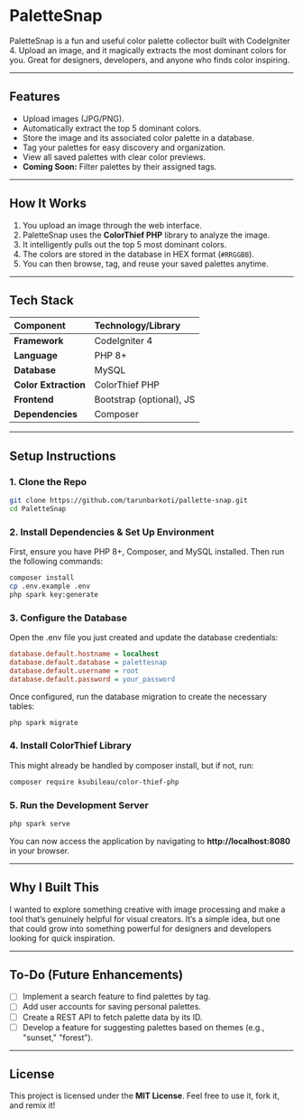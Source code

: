 # PaletteSnap

PaletteSnap is a fun and useful color palette collector built with CodeIgniter 4.
Upload an image, and it magically extracts the most dominant colors for you.
Great for designers, developers, and anyone who finds color inspiring.

---

## Features

- Upload images (JPG/PNG).
- Automatically extract the top 5 dominant colors.
- Store the image and its associated color palette in a database.
- Tag your palettes for easy discovery and organization.
- View all saved palettes with clear color previews.
- **Coming Soon:** Filter palettes by their assigned tags.

---

## How It Works

1.  You upload an image through the web interface.
2.  PaletteSnap uses the **ColorThief PHP** library to analyze the image.
3.  It intelligently pulls out the top 5 most dominant colors.
4.  The colors are stored in the database in HEX format (`#RRGGBB`).
5.  You can then browse, tag, and reuse your saved palettes anytime.

---

## Tech Stack

| Component         | Technology/Library          |
|:------------------|:----------------------------|
| **Framework**     | CodeIgniter 4               |
| **Language**      | PHP 8+                      |
| **Database**      | MySQL                       |
| **Color Extraction**| ColorThief PHP              |
| **Frontend**      | Bootstrap (optional), JS    |
| **Dependencies**  | Composer                    |

---

## Setup Instructions

### 1. Clone the Repo
```bash
git clone https://github.com/tarunbarkoti/pallette-snap.git
cd PaletteSnap
```

### 2. Install Dependencies & Set Up Environment
First, ensure you have PHP 8+, Composer, and MySQL installed. Then run the following commands:
```bash
composer install
cp .env.example .env
php spark key:generate
```

### 3. Configure the Database
Open the .env file you just created and update the database credentials:
```ini
database.default.hostname = localhost
database.default.database = palettesnap
database.default.username = root
database.default.password = your_password
```

Once configured, run the database migration to create the necessary tables:
```bash
php spark migrate
```

### 4. Install ColorThief Library
This might already be handled by composer install, but if not, run:
```bash
composer require ksubileau/color-thief-php
```


### 5. Run the Development Server
```bash
php spark serve
```
You can now access the application by navigating to **http://localhost:8080** in your browser.

---

## Why I Built This

I wanted to explore something creative with image processing and make a tool that’s genuinely helpful for visual creators. It’s a simple idea, but one that could grow into something powerful for designers and developers looking for quick inspiration.

---

## To-Do (Future Enhancements)

-   [ ] Implement a search feature to find palettes by tag.
-   [ ] Add user accounts for saving personal palettes.
-   [ ] Create a REST API to fetch palette data by its ID.
-   [ ] Develop a feature for suggesting palettes based on themes (e.g., "sunset," "forest").

---

## License

This project is licensed under the **MIT License**. Feel free to use it, fork it, and remix it!
